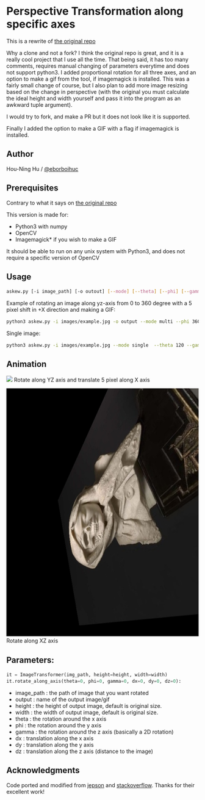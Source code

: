 # Perspective Transformation along specific axes

This is a rewrite of [the original repo](https://github.com/eborboihuc/rotate_3d)

Why a clone and not a fork? I think the original repo is great, and it is a really cool project that I use all the time. That being said, it has too many comments, requires manual changing of parameters everytime and does not support python3. I added proportional rotation for all three axes, and an option to make a gif from the tool, if imagemagick is installed. This was a fairly small change of course, but I also plan to add more image resizing based on the change in perspective (with the original you must calculate the ideal height and width yourself and pass it into the program as an awkward tuple argument).

I would try to fork, and make a PR but it does not look like it is supported.

Finally I added the option to make a GIF with a flag if imagemagick is installed.

## Author

Hou-Ning Hu / [@eborboihuc](https://eborboihuc.github.io/)

## Prerequisites

Contrary to what it says on [the original repo](https://github.com/eborboihuc/rotate_3d)

This version is made for:
- Python3 with numpy
- OpenCV
- Imagemagick* if you wish to make a GIF

It should be able to run on any unix system with Python3, and does not require a specific version of OpenCV

## Usage

```bash
askew.py [-i image_path] [-o outout] [--mode] [--theta] [--phi] [--gamma] [--length] [--width] [--dx] [--dy] [--dz]
```

Example of rotating an image along yz-axis from 0 to 360 degree with a 5 pixel shift in +X direction and making a GIF:

```bash
python3 askew.py -i images/example.jpg -o output --mode multi --phi 360 --gamma 360 --dx 5 -j
```

Single image:

```bash
python3 askew.py -i images/example.jpg --mode single  --theta 120 --gamma 120  --dz 10
```

## Animation

![](example/output.gif)
Rotate along YZ axis and translate 5 pixel along X axis

![](example/output.jpg)
Rotate along XZ axis

## Parameters:

```python
it = ImageTransformer(img_path, height=height, width=width)
it.rotate_along_axis(theta=0, phi=0, gamma=0, dx=0, dy=0, dz=0):
```
- image_path   : the path of image that you want rotated
- output       : name of the output image/gif
- height       : the height of output image, default is original size.
- width        : the width of output image, default is original size.
- theta        : the rotation around the x axis
- phi          : the rotation around the y axis
- gamma        : the rotation around the z axis (basically a 2D rotation)
- dx           : translation along the x axis
- dy           : translation along the y axis
- dz           : translation along the z axis (distance to the image)

## Acknowledgments

Code ported and modified from [jepson](http://jepsonsblog.blogspot.tw/2012/11/rotation-in-3d-using-opencvs.html) and [stackoverflow](http://stackoverflow.com/questions/17087446/how-to-calculate-perspective-transform-for-opencv-from-rotation-angles). Thanks for their excellent work!

